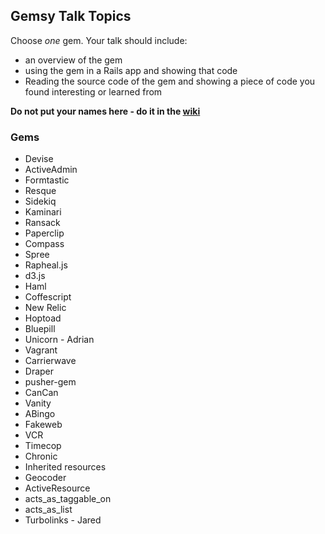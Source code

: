 ## Gemsy Talk Topics

Choose *one* gem.  Your talk should include:
- an overview of the gem
- using the gem in a Rails app and showing that code
- Reading the source code of the gem and showing a piece of code you found interesting or learned from

**Do not put your names here - do it in the [wiki](./wiki)**

### Gems

* Devise
* ActiveAdmin
* Formtastic
* Resque
* Sidekiq
* Kaminari
* Ransack
* Paperclip
* Compass
* Spree
* Rapheal.js
* d3.js
* Haml
* Coffescript
* New Relic
* Hoptoad
* Bluepill
* Unicorn - Adrian
* Vagrant
* Carrierwave
* Draper
* pusher-gem
* CanCan
* Vanity
* ABingo
* Fakeweb
* VCR
* Timecop
* Chronic
* Inherited resources
* Geocoder
* ActiveResource
* acts_as_taggable_on
* acts_as_list
* Turbolinks - Jared
